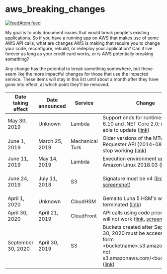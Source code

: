 # aws_breaking_changes
[![feed](https://github.com/SummitRoute/aws_breaking_changes/raw/master/screenshots/feed_icon.png)Atom feed](https://github.com/SummitRoute/aws_breaking_changes/releases.atom)

My goal is to only document issues that would break people's existing applications. So if you have a running app on AWS that makes use of some AWS API calls, what are changes AWS is making that require you to change your code, reconfigure, rebuild, or redeploy your application? Can it live forever as long as your credit card works, or is AWS potentially breaking something?  

Any change has the potential to break something somewhere, but these seem like the more impactful changes for those that use the impacted service.  These items will stay in this list until about a month after they have gone into effect, at which point they'll be removed.

| Date taking effect | Date announced | Service | Change | How to check |
| ---- | ---- |---- |---- |---- |
| May 30, 2019 | Unknown | Lambda | Support ends for runtimes Node.js 6.10 and .NET Core 2.0; no longer able to update ([link](https://docs.aws.amazon.com/lambda/latest/dg/runtime-support-policy.html)) | `aws lambda list-functions --query 'Functions[?Runtime == `nodejs6.10`]'.FunctionName` |
| June 1, 2019 | March 25, 2019 | Mechanical Turk | Older versions of the MTurk Requester API (2014-08-15) will stop working ([link](https://forums.aws.amazon.com/ann.jspa?annID=6686)) | TODO | 
| June 11, 2019 | May 14, 2019 | Lambda | Execution environment update to Amazon Linux 2018.03 ([link](https://aws.amazon.com/blogs/compute/upcoming-updates-to-the-aws-lambda-execution-environment/)) | See link |
| June 24, 2019 | July 11, 2018 | S3 | Signature must be v4 ([link](https://forums.aws.amazon.com/ann.jspa?annID=5816), [screenshot](https://github.com/SummitRoute/aws_breaking_changes/raw/master/screenshots/s3_sig4.png)) | Enable CloudTrail S3 Data Events and check `additionalEventData.SignatureVersion` ([link](https://docs.aws.amazon.com/AmazonS3/latest/dev/cloudtrail-identification-sigV2.html)) |
| April 1, 2020 | Unknown | CloudHSM |  Gemalto Luna 5 HSM's will be terminated ([link](https://aws.amazon.com/cloudhsm/faqs-classic/)) | TODO |
| April 30, 2020 | April 21, 2019 | CloudFront | API calls using code prior to 2016 will not work ([link](https://forums.aws.amazon.com/ann.jspa?annID=6754), [screenshot](https://github.com/SummitRoute/aws_breaking_changes/raw/master/screenshots/cloudfront_api_version.png)) | [link](https://aws.amazon.com/premiumsupport/knowledge-center/cloudfront-api-version-check/) | 
| September 30, 2020 | April 30, 2019 | S3 | Buckets created after September 30, 2020 must be accessed in the form \<bucketname\>.s3.amazonaws.com, not s3.amazonaws.com/\<bucketname\>/ ([link](https://aws.amazon.com/blogs/aws/amazon-s3-path-deprecation-plan-the-rest-of-the-story/)) | See link |
